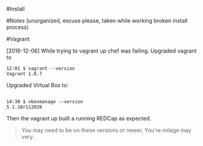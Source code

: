 #Install

#Notes (unorganized, excuse please, taken while working broken install process)

#Vagrant

[2016-12-06] While trying to vagrant up chef was failing. Upgraded vagrant to

```
12:01 $ vagrant --version
Vagrant 1.8.7

```

Upgraded Virtual Box to:

```

14:30 $ vboxmanage --version
5.1.10r112026

```

Then the vagrant up built a running REDCap as expected. 

> You may need to be on these versions or newer. You're milage may very.

